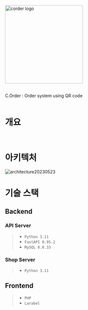 
<br /><img width="254" alt="corder logo" src="https://github.com/naraenco/bizorder/assets/25629330/8ddf2f8c-f0ec-4ba1-bbe8-c29f056e49d3">

<br />
C.Order : Order system using QR code
<br /><br />

# 개요
<br />

# 아키텍처
![architecture20230523](https://github.com/naraenco/bizorder/assets/25629330/54ecba49-a26e-478a-be6c-e280f4518c0e)
<br />

# 기술 스택

## Backend 

### API Server
> * `Python 3.11`
> * `FastAPI 0.95.2 `
> * `MySQL 8.0.33`

### Shop Server
> * `Python 3.11`


## Frontend

> * `PHP`
> * `Larabel`
